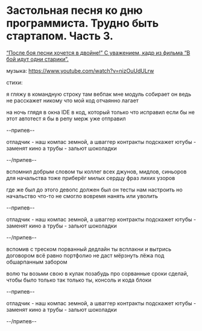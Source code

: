 # Застольная песня ко дню программиста. Трудно быть стартапом. Часть 3.

[“После боя песни хочется в двойне!” С уважением, кадр из фильма “В бой идут одни старики”.](stariki.jpeg)

музыка: https://www.youtube.com/watch?v=nizOuUdULrw

стихи:

я гляжу в командную строку
там вебпак мне модуль собирает
он ведь не расскажет никому
что мой код отчаянно лагает

на ночь глядя в окна IDE
в код, который только что исправил
если бы не этот автотест
я бы в репу мерж уже отправил

--припев--

отладчик - наш компас земной,
а шваггер контракты подскажет
ютубы - заменят кино
а трубы - зальют шоколадки

--/припев--

вспомнил добрым словом ты коллег
всех джунов, мидлов, синьоров
для начальства тоже приберёг 
милых сердцу фраз лихих узоров

где же был до этого девопс
должен был он тесты нам настроить
но начальство что-то не смогло
вовремя нанять или уволить

--припев--

отладчик - наш компас земной,
а шваггер контракты подскажет
ютубы - заменят кино
а трубы - зальют шоколадки

--/припев--

вспомив с треском порванный дедлайн
ты всплакни и вытрись договором
всё равно портфолио не даст
мёрзнуть лёжа под обшарпанным забором

волю ты возьми свою в кулак
позабудь про сорванные сроки
сделай, чтобы было только так
только ты, консоль и кода блоки

--припев--

отладчик - наш компас земной,
а шваггер контракты подскажет
ютубы - заменят кино
а трубы - зальют шоколадки

--/припев--
